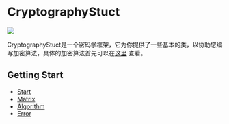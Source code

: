 # CryptographyStuct

<a href="https://github.com/WangTingZheng/CryptographyStuct/wiki"><img src="https://pic.stackoverflow.wiki/uploadImages/125/105/4/195/2020/05/04/23/42/7804ca5c-00fd-487a-a5e3-5b8781cd77cd.svg" /></a>

CryptographyStuct是一个密码学框架，它为你提供了一些基本的类，以协助您编写加密算法，具体的加密算法首先可以在[这里](https://gitee.com/CrypGroup/CryptographyApi) 查看。
## Getting Start

- [Start](https://github.com/WangTingZheng/CryptographyStuct/wiki/Start)
- [Matrix](https://github.com/WangTingZheng/CryptographyStuct/wiki/Matrix)
- [Algorithm](https://github.com/WangTingZheng/CryptographyStuct/wiki/Algorithm)
- [Error](https://github.com/WangTingZheng/CryptographyStuct/wiki/Error)